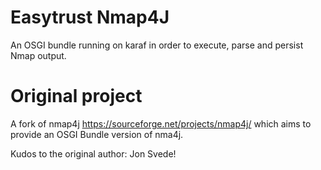 Easytrust Nmap4J
================
An OSGI bundle running on karaf in order to execute, parse and persist Nmap output.

Original project
================
A fork of nmap4j https://sourceforge.net/projects/nmap4j/ 
which aims to provide an OSGI Bundle version of nma4j.

Kudos to the original author: Jon Svede!